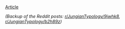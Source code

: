 [Article](https://github.com/kiwi0fruit/jats)

*(Backup of the Reddit posts: [r/JungianTypology/9jwhk8](https://www.reddit.com/r/JungianTypology/comments/9jwhk8/socionicsmbti_incompatibility), [r/JungianTypology/b2h89z](https://www.reddit.com/r/JungianTypology/comments/b2h89z/alternative_translation_of/))*
